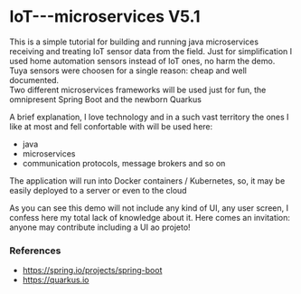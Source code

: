 # IoT---microservices V5.1
This is a simple tutorial for building and running java microservices receiving and treating IoT sensor data from the field.
Just for simplification I used home automation sensors instead of IoT ones, no harm the demo.
Tuya sensors were choosen for a single reason: cheap and well documented.  
Two different microservices frameworks will be used just for fun, the omnipresent Spring Boot and the newborn Quarkus

A brief explanation, I love technology and in a such vast territory the ones I like at most and fell confortable with will be used here:
- java
- microservices
- communication protocols, message brokers and so on

The application will run into Docker containers / Kubernetes, so, it may be easily deployed to a server or even to the cloud

As you can see this demo will not include any kind of UI, any user screen, I confess here my total lack of knowledge about it. Here comes an invitation: anyone may contribute including a UI ao projeto!

### References
- https://spring.io/projects/spring-boot
- https://quarkus.io
